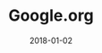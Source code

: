 ---
layout: site
title: "Google.org"
date: 2018-01-02
categories: [google]
version: 1.5.9
major: 1
minor: 5
patch: 9
slug: google-org
link: https://www.google.org/
submitter: lpolepeddi
permalink: /sites/:slug
---